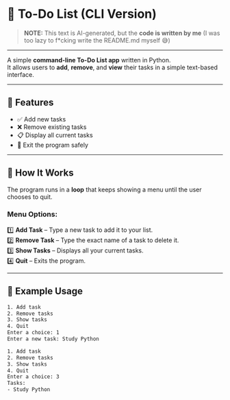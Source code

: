 # 📝 To-Do List (CLI Version)

> **NOTE:** This text is AI-generated, but the **code is written by me** (I was too lazy to f*cking write the README.md myself 😅)

---

A simple **command-line To-Do List app** written in Python.  
It allows users to **add**, **remove**, and **view** their tasks in a simple text-based interface.

---

## 🚀 Features

- ✅ Add new tasks  
- ❌ Remove existing tasks  
- 📋 Display all current tasks  
- 👋 Exit the program safely  

---

## 🧠 How It Works

The program runs in a **loop** that keeps showing a menu until the user chooses to quit.

### Menu Options:
1️⃣ **Add Task** – Type a new task to add it to your list.  
2️⃣ **Remove Task** – Type the exact name of a task to delete it.  
3️⃣ **Show Tasks** – Displays all your current tasks.  
4️⃣ **Quit** – Exits the program.  

---

## 🧾 Example Usage

```bash
1. Add task
2. Remove tasks
3. Show tasks
4. Quit
Enter a choice: 1
Enter a new task: Study Python

1. Add task
2. Remove tasks
3. Show tasks
4. Quit
Enter a choice: 3
Tasks:
- Study Python
